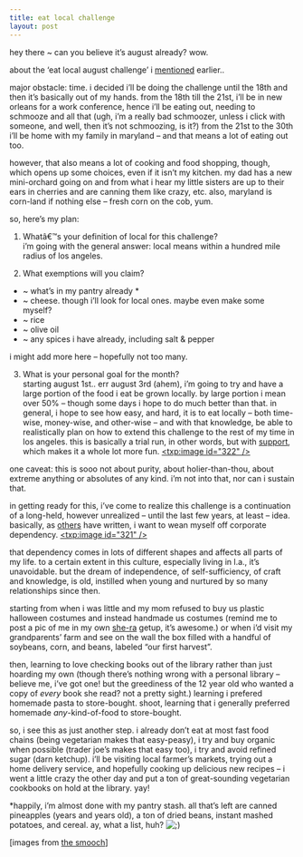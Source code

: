 ```yaml
---
title: eat local challenge
layout: post
---
```


hey there ~ can you believe it&#8217;s august already? wow. 

about the &#8216;eat local august challenge&#8217; i [mentioned][1] earlier..

major obstacle: time. i decided i&#8217;ll be doing the challenge until the 18th and then it&#8217;s basically out of my hands. from the 18th till the 21st, i&#8217;ll be in new orleans for a work conference, hence i&#8217;ll be eating out, needing to schmooze and all that (ugh, i&#8217;m a really bad schmoozer, unless i click with someone, and well, then it&#8217;s not schmoozing, is it?) from the 21st to the 30th i&#8217;ll be home with my family in maryland &#8211; and that means a lot of eating out too. 

however, that also means a lot of cooking and food shopping, though, which opens up some choices, even if it isn&#8217;t my kitchen. my dad has a new mini-orchard going on and from what i hear my little sisters are up to their ears in cherries and are canning them like crazy, etc. also, maryland is corn-land if nothing else &#8211; fresh corn on the cob, yum.

so, here&#8217;s my plan:

1. Whatâ€™s your definition of local for this challenge?  
i&#8217;m going with the general answer: local means within a hundred mile radius of los angeles.

2. What exemptions will you claim?

  * ~ what&#8217;s in my pantry already *
  * ~ cheese. though i&#8217;ll look for local ones. maybe even make some myself?
  * ~ rice
  * ~ olive oil
  * ~ any spices i have already, including salt & pepper

i might add more here &#8211; hopefully not too many.

3. What is your personal goal for the month?  
starting august 1st.. err august 3rd (ahem), i&#8217;m going to try and have a large portion of the food i eat be grown locally. by large portion i mean over 50% &#8211; though some days i hope to do much better than that. in general, i hope to see how easy, and hard, it is to eat locally &#8211; both time-wise, money-wise, and other-wise &#8211; and with that knowledge, be able to realistically plan on how to extend this challenge to the rest of my time in los angeles. this is basically a trial run, in other words, but with [support][2], which makes it a whole lot more fun. <span class="pic"><a href="http://fogcity.blogs.com/jen/eat_local_challenge/index.html"><txp:image id="322" /></a></span>

one caveat: this is sooo not about purity, about holier-than-thou, about extreme anything or absolutes of any kind. i&#8217;m not into that, nor can i sustain that.

in getting ready for this, i&#8217;ve come to realize this challenge is a continuation of a long-held, however unrealized &#8211; until the last few years, at least &#8211; idea. basically, as [others][3] have written, i want to wean myself off corporate dependency. <span class="pic"><a href="http://fogcity.blogs.com/jen/eat_local_challenge/index.html"><txp:image id="321" /></a></span>

that dependency comes in lots of different shapes and affects all parts of my life. to a certain extent in this culture, especially living in l.a., it&#8217;s unavoidable. but the dream of independence, of self-sufficiency, of craft and knowledge, is old, instilled when young and nurtured by so many relationships since then.

starting from when i was little and my mom refused to buy us plastic halloween costumes and instead handmade us costumes (remind me to post a pic of me in my own [she-ra][4] getup, it&#8217;s awesome.) or when i&#8217;d visit my grandparents&#8217; farm and see on the wall the box filled with a handful of soybeans, corn, and beans, labeled &#8220;our first harvest&#8221;.

then, learning to love checking books out of the library rather than just hoarding my own (though there&#8217;s nothing wrong with a personal library &#8211; believe me, i&#8217;ve got one! but the greediness of the 12 year old who wanted a copy of *every* book she read? not a pretty sight.) learning i prefered homemade pasta to store-bought. shoot, learning that i generally preferred homemade *any*-kind-of-food to store-bought. 

so, i see this as just another step. i already don&#8217;t eat at most fast food chains (being vegetarian makes that easy-peasy), i try and buy organic when possible (trader joe&#8217;s makes that easy too), i try and avoid refined sugar (darn ketchup). i&#8217;ll be visiting local farmer&#8217;s markets, trying out a home delivery service, and hopefully cooking up delicious new recipes &#8211; i went a little crazy the other day and put a ton of great-sounding vegetarian cookbooks on hold at the library. yay!

*happily, i&#8217;m almost done with my pantry stash. all that&#8217;s left are canned pineapples (years and years old), a ton of dried beans, instant mashed potatoes, and cereal. ay, what a list, huh? <img src="http://localhost:8888/wordpress/wp-includes/images/smilies/icon_wink.gif" alt=";)" class="wp-smiley" /> 

[images from [the smooch][5]]

 [1]: ../../journal/329/my-way
 [2]: http://fogcity.blogs.com/jen/2005/07/eat_local_chall_2.html
 [3]: http://www.thesmooch.com/archives/2005/07/august_eat_loca.php
 [4]: http://members.aol.com/abishort/she-ra/pictures/comsrsw.jpg
 [5]: http://thesmooch.com